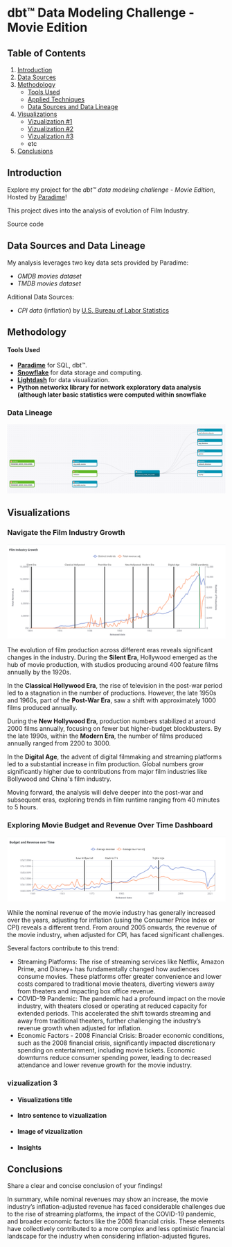 # dbt™ Data Modeling Challenge - Movie Edition

## Table of Contents
1. [Introduction](#introduction)
2. [Data Sources](#data-sources-and-data-lineage)
3. [Methodology](#methodology)
   - [Tools Used](#tools-used)
   - [Applied Techniques](#applied-techniques)
   - [Data Sources and Data Lineage](#data-sources-and-data-lineage)
4. [Visualizations](#visualizations)
   - [Vizualization #1](vizualization-1)
   - [Vizualization #2](Vizualization-2)
   - [Vizualization #3](Vizualization-3)
   - etc
5. [Conclusions](#conclusions)

## Introduction
Explore my project for the _dbt™ data modeling challenge - Movie Edition_, Hosted by [Paradime](https://www.paradime.io/)!

This project dives into the analysis of evolution of Film Industry.

Source code


## Data Sources and Data Lineage
My analysis leverages two key data sets provided by Paradime:
- *OMDB movies dataset*
- *TMDB movies dataset*

Aditional Data Sources:
- *CPI data* (inflation) by [U.S. Bureau of Labor Statistics](www.bls.gov)

## Methodology
#### Tools Used
- **[Paradime](https://www.paradime.io/)** for SQL, dbt™.
- **[Snowflake](https://www.snowflake.com/)** for data storage and computing.
- **[Lightdash](https://www.lightdash.com/)** for data visualization.
- **Python networkx library for network exploratory data analysis (although later basic statistics were computed within snowflake** 



### Data Lineage
![data-lineage](screenshots/lineage.png)

## Visualizations

### Navigate the Film Industry Growth

![industry-growth](screenshots/industry-growth-1.png)

The evolution of film production across different eras reveals significant changes in the industry. During the **Silent Era**, Hollywood emerged as the hub of movie production, with studios producing around 400 feature films annually by the 1920s.

In the **Classical Hollywood Era**, the rise of television in the post-war period led to a stagnation in the number of productions. However, the late 1950s and 1960s, part of the **Post-War Era**, saw a shift with approximately 1000 films produced annually.

During the **New Hollywood Era**, production numbers stabilized at around 2000 films annually, focusing on fewer but higher-budget blockbusters. By the late 1990s, within the **Modern Era**, the number of films produced annually ranged from 2200 to 3000.

In the **Digital Age**, the advent of digital filmmaking and streaming platforms led to a substantial increase in film production. Global numbers grow significantly higher due to contributions from major film industries like Bollywood and China's film industry.

Moving forward, the analysis will delve deeper into the post-war and subsequent eras, exploring trends in film runtime ranging from 40 minutes to 5 hours.

### Exploring Movie Budget and Revenue Over Time Dashboard

![industry-growth](screenshots/budget-revenue-over-time.png)

While the nominal revenue of the movie industry has generally increased over the years, adjusting for inflation (using the Consumer Price Index or CPI) reveals a different trend. From around 2005 onwards, the revenue of the movie industry, when adjusted for CPI, has faced significant challenges.

Several factors contribute to this trend:
- Streaming Platforms: The rise of streaming services like Netflix, Amazon Prime, and Disney+ has fundamentally changed how audiences consume movies. These platforms offer greater convenience and lower costs compared to traditional movie theaters, diverting viewers away from theaters and impacting box office revenue.
- COVID-19 Pandemic: The pandemic had a profound impact on the movie industry, with theaters closed or operating at reduced capacity for extended periods. This accelerated the shift towards streaming and away from traditional theaters, further challenging the industry’s revenue growth when adjusted for inflation.
- Economic Factors - 2008 Financial Crisis: Broader economic conditions, such as the 2008 financial crisis, significantly impacted discretionary spending on entertainment, including movie tickets. Economic downturns reduce consumer spending power, leading to decreased attendance and lower revenue growth for the movie industry.

### vizualization 3
- #### Visualizations title
- #### Intro sentence to vizualization
- #### Image of vizualization
- #### Insights

## Conclusions
Share a clear and concise conclusion of your findings!

In summary, while nominal revenues may show an increase, the movie industry’s inflation-adjusted revenue has faced considerable challenges due to the rise of streaming platforms, the impact of the COVID-19 pandemic, and broader economic factors like the 2008 financial crisis. These elements have collectively contributed to a more complex and less optimistic financial landscape for the industry when considering inflation-adjusted figures.
